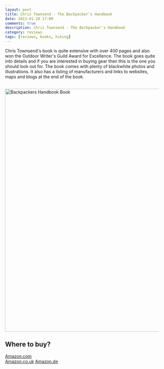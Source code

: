 ```yaml
---
layout: post
title: Chris Townsend - The Backpacker's Handbook
date: 2013-01-28 17:09
comments: true
description: Chris Townsend - The Backpacker's Handbook
category: reviews
tags: [reviews, books, hiking]
---
```

Chris Townsend's book is quite extensive with over 400 pages and also won the Outdoor Writer's Guild Award for Excellence. The book goes quite into details and if you are interested in buying gear then this is the one you should look out for. The book comes with plenty of blackwhite photos and illustrations. It also has a listing of manufacturers and links to websites, maps and blogs at the end of the book.<br><br>

<a href="https://www.flickr.com/photos/90204224@N07/8419915570" title="Backpackers Handbook Book"><img src="https://farm9.staticflickr.com/8049/8419915570_d52060403a_b.jpg" width="1024" height="795" alt="Backpackers Handbook Book"></a>

## Where to buy?
<a href="http://www.amazon.com/gp/product/007175489X/ref=as_li_qf_sp_asin_il_tl?ie=UTF8&camp=1789&creative=9325&creativeASIN=007175489X&linkCode=as2&tag=hikeve-20" target="_blank">Amazon.com</a><br>
<a href="http://www.amazon.co.uk/gp/product/007175489X/ref=as_li_qf_sp_asin_il_tl?ie=UTF8&camp=1634&creative=6738&creativeASIN=007175489X&linkCode=as2&tag=hikeve07-21" target="_blank">Amazon.co.uk</a>
<a href="http://www.amazon.de/gp/product/007175489X/ref=as_li_qf_sp_asin_il_tl?ie=UTF8&camp=1638&creative=6742&creativeASIN=007175489X&linkCode=as2&tag=hikeve-21" target="_blank">Amazon.de</a>
